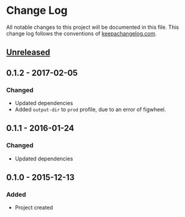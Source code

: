 # Change Log
All notable changes to this project will be documented in this file. This change log follows the conventions of [keepachangelog.com](http://keepachangelog.com/).

## [Unreleased][unreleased]

## 0.1.2 - 2017-02-05
### Changed
 - Updated dependencies
 - Added `output-dir` to `prod` profile, due to an error of figwheel.

## 0.1.1 - 2016-01-24
### Changed
 - Updated dependencies

## 0.1.0 - 2015-12-13
### Added
 - Project created

[Unreleased]:
https://github.com/Heliosmaster/reagent-ajax/compare/v0.1.0...HEAD
